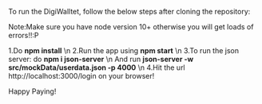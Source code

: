 To run the DigiWalltet, follow the below steps after cloning the repository:

Note:Make sure you have node version 10+ otherwise you will get loads of errors!!:P

1.Do **npm install** \n
2.Run the app using **npm start** \n
3.To run the json server: do **npm i json-server** \n
And run **json-server -w src/mockData/userdata.json -p 4000** \n
4.Hit the url http://localhost:3000/login on your browser!

Happy Paying!


